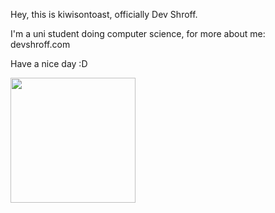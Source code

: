 Hey, this is kiwisontoast, officially Dev Shroff.

I'm a uni student doing computer science, for more about me: devshroff.com

Have a nice day :D

<a href="https://github.com/kiwisontoast/convoychat">
  <img height=200 align="center" src="https://github-readme-stats.vercel.app/api/top-langs?username=kiwisontoast&layout=compact&langs_count=8&card_width=320&theme=dark" />
</a>
